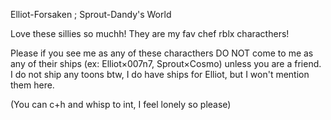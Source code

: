 Elliot-Forsaken ; Sprout-Dandy's World

Love these sillies so muchh! They are my fav chef rblx characthers! 

Please if you see me as any of these characthers DO NOT come to me as any of their ships (ex: Elliot×007n7, Sprout×Cosmo) unless you are a friend. I do not ship any toons btw, I do have ships for Elliot, but I won't mention them here.

 (You can c+h and whisp to int, I feel lonely so please)
